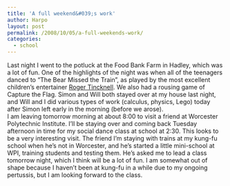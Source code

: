 ```yaml
---
title: 'A full weekend&#039;s work'
author: Harpo
layout: post
permalink: /2008/10/05/a-full-weekends-work/
categories:
  - school
---
```

Last night I went to the potluck at the Food Bank Farm in Hadley, which was a lot of fun. One of the highlights of the night was when all of the teenagers danced to &#8220;The Bear Missed the Train&#8221;, as played by the most excellent children&#8217;s entertainer <a href="http://rogertincknell.com" target="_blank">Roger Tincknell</a>. We also had a rousing game of Capture the Flag. Simon and Will both stayed over at my house last night, and Will and I did various types of work (calculus, physics, Lego) today after Simon left early in the morning (before we arose).  
I am leaving tomorrow morning at about 8:00 to visit a friend at Worcester Polytechnic Institute. I&#8217;ll be staying over and coming back Tuesday afternoon in time for my social dance class at school at 2:30. This looks to be a very interesting visit. The friend I&#8217;m staying with trains at my kung-fu school when he&#8217;s not in Worcester, and he&#8217;s started a little mini-school at WPI, training students and testing them. He&#8217;s asked me to lead a class tomorrow night, which I think will be a lot of fun. I am somewhat out of shape because I haven&#8217;t been at kung-fu in a while due to my ongoing pertussis, but I am looking forward to the class.
